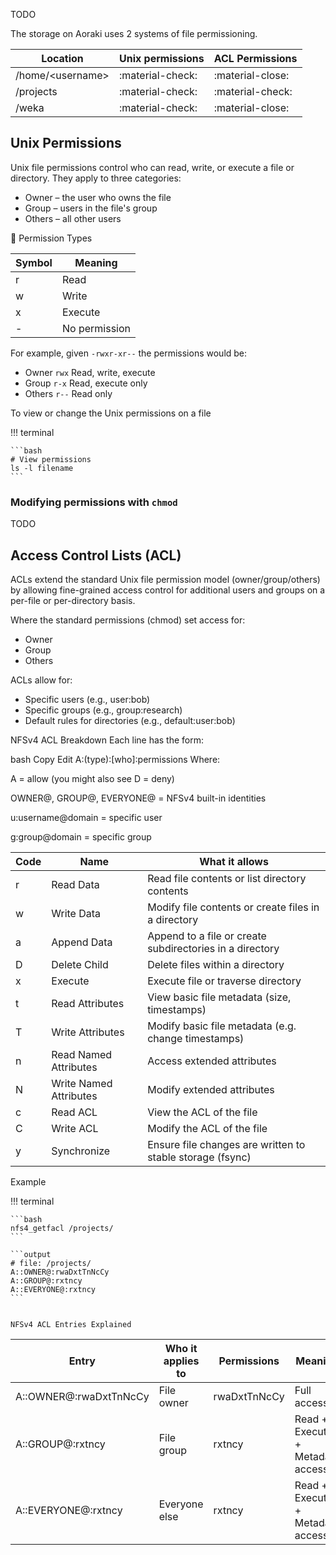 TODO

The storage on Aoraki uses 2 systems of file permissioning. 

Location | Unix permissions | ACL Permissions
---|---|---
/home/<username\> | :material-check: | :material-close:
/projects | :material-check: | :material-check:
/weka | :material-check: | :material-close:

## Unix Permissions

Unix file permissions control who can read, write, or execute a file or directory. They apply to three categories:

- Owner – the user who owns the file
- Group – users in the file's group
- Others – all other users

📜 Permission Types

Symbol	| Meaning
---|---
r	| Read
w	| Write
x	| Execute
-	| No permission


For example, given `-rwxr-xr--` the permissions would be:

- Owner	`rwx`	Read, write, execute
- Group	`r-x`	Read, execute only
- Others	`r--`	Read only

To view or change the Unix permissions on a file

!!! terminal

    ```bash
    # View permissions
    ls -l filename
    ```

### Modifying permissions with `chmod`

TODO

## Access Control Lists (ACL)

ACLs extend the standard Unix file permission model (owner/group/others) by allowing fine-grained access control for additional users and groups on a per-file or per-directory basis.

Where the standard permissions (chmod) set access for:

- Owner
- Group
- Others

ACLs allow for:

- Specific users (e.g., user:bob)
- Specific groups (e.g., group:research)
- Default rules for directories (e.g., default:user:bob)


NFSv4 ACL Breakdown
Each line has the form:

bash
Copy
Edit
A:(type):[who]:permissions
Where:

A = allow (you might also see D = deny)

OWNER@, GROUP@, EVERYONE@ = NFSv4 built-in identities

u:username@domain = specific user

g:group@domain = specific group

Code |	Name |	What it allows
---|---|---
r	| Read Data	| Read file contents or list directory contents
w	| Write Data	| Modify file contents or create files in a directory
a	| Append Data	| Append to a file or create subdirectories in a directory
D	| Delete Child	| Delete files within a directory
x	| Execute	| Execute file or traverse directory
t	| Read Attributes	| View basic file metadata (size, timestamps)
T	| Write Attributes	| Modify basic file metadata (e.g. change timestamps)
n	| Read Named Attributes	| Access extended attributes
N	| Write Named Attributes	| Modify extended attributes
c	| Read ACL	| View the ACL of the file
C	| Write ACL	| Modify the ACL of the file
y	| Synchronize	| Ensure file changes are written to stable storage (fsync)



Example

!!! terminal

    ```bash
    nfs4_getfacl /projects/
    ```

    ```output
    # file: /projects/
    A::OWNER@:rwaDxtTnNcCy
    A::GROUP@:rxtncy
    A::EVERYONE@:rxtncy
    ```


    NFSv4 ACL Entries Explained
Entry	|Who it applies to	|Permissions	|Meaning
---|---|---|---
A::OWNER@:rwaDxtTnNcCy	|File owner	|rwaDxtTnNcCy	|Full access
A::GROUP@:rxtncy	|File group	|rxtncy	|Read + Execute + Metadata access
A::EVERYONE@:rxtncy	|Everyone else	|rxtncy	|Read + Execute + Metadata access



